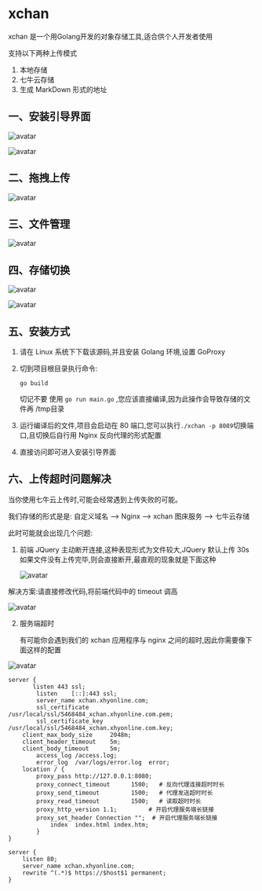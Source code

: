 # xchan
xchan 是一个用Golang开发的对象存储工具,适合供个人开发者使用

支持以下两种上传模式

1. 本地存储
2. 七牛云存储
3. 生成 MarkDown 形式的地址

## 一、安装引导界面

![avatar](https://qiniu.xhyonline.com/4fe28c7a7dc41eee03ec465f7e073242)

![avatar](https://qiniu.xhyonline.com/7b0064f739345d84e8284a26be5c4b38)

## 二、拖拽上传

![avatar](https://qiniu.xhyonline.com/bc934e51ac944209a3d3fa04142b29bf)

## 三、文件管理

![avatar](https://qiniu.xhyonline.com/9bc300d1d02051dc28d26308a8b94708)

## 四、存储切换

![avatar](https://qiniu.xhyonline.com/c6e2b1ba4e497930e80a9b893e6b47d5)

![avatar](https://qiniu.xhyonline.com/8fde4966c7703229b30e8ba8fc0a8115)

## 五、安装方式

1. 请在 Linux 系统下下载该源码,并且安装 Golang 环境,设置 GoProxy 

2. 切到项目根目录执行命令:

   ```
   go build
   ```

   切记不要 使用 `go run main.go` ,您应该直接编译,因为此操作会导致存储的文件再 /tmp目录

3. 运行编译后的文件,项目会启动在 80 端口,您可以执行`./xchan -p 8089`切换端口,且切换后自行用 Nginx 反向代理的形式配置
4. 直接访问即可进入安装引导界面

## 六、上传超时问题解决

当你使用七牛云上传时,可能会经常遇到上传失败的可能。

我们存储的形式是是:   自定义域名 --> Nginx --> xchan 图床服务 --> 七牛云存储

此时可能就会出现几个问题:

1. 前端 JQuery 主动断开连接,这种表现形式为文件较大,JQuery 默认上传 30s 如果文件没有上传完毕,则会直接断开,最直观的现象就是下面这种

   ![avatar](https://qiniu.xhyonline.com/719399578b5fe7aeb6d00e61e12d7e5e.jpg)

解决方案:请直接修改代码,将前端代码中的 timeout 调高

![avatar](https://qiniu.xhyonline.com/3a66b8a62af3a792524ad3d1174de8bb.png)

2. 服务端超时

   有可能你会遇到我们的 xchan 应用程序与 nginx 之间的超时,因此你需要像下面这样的配置

![avatar](https://qiniu.xhyonline.com/8455c8ee946a79e9500ee8a918f5c8da.png)

```
server {
       listen 443 ssl;
        listen    [::]:443 ssl;
        server_name xchan.xhyonline.com;
        ssl_certificate /usr/local/ssl/5468484_xchan.xhyonline.com.pem;
        ssl_certificate_key /usr/local/ssl/5468484_xchan.xhyonline.com.key;
 	client_max_body_size     2048m;
	client_header_timeout    5m;
	client_body_timeout      5m;
        access_log /access.log;
        error_log  /var/logs/error.log  error;
	location / {
        proxy_pass http://127.0.0.1:8080;
        proxy_connect_timeout      1500;   # 反向代理连接超时时长
	    proxy_send_timeout         1500;   # 代理发送超时时长
	    proxy_read_timeout         1500;   # 读取超时时长
	    proxy_http_version 1.1;         # 开启代理服务端长链接
	    proxy_set_header Connection "";  # 开启代理服务端长链接
            index  index.html index.htm;
        }
}

server {
    listen 80;
    server_name xchan.xhyonline.com;
    rewrite ^(.*)$ https://$host$1 permanent;
}

```





